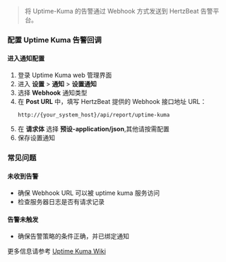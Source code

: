 >将 Uptime-Kuma 的告警通过 Webhook 方式发送到 HertzBeat 告警平台。

### 配置 Uptime Kuma 告警回调

#### 进入通知配置
1. 登录 Uptime Kuma web 管理界面
2. 进入 **设置** > **通知** > **设置通知**
3. 选择 **Webhook** 通知类型
4. 在 **Post URL** 中，填写 HertzBeat 提供的 Webhook 接口地址 URL：
   ```
   http://{your_system_host}/api/report/uptime-kuma
   ```
5. 在 **请求体** 选择 **预设-application/json**,其他请按需配置
6. 保存设置通知


### 常见问题

#### 未收到告警
- 确保 Webhook URL 可以被 uptime kuma 服务访问
- 检查服务器日志是否有请求记录

#### 告警未触发
- 确保告警策略的条件正确，并已绑定通知

更多信息请参考 [Uptime Kuma Wiki](https://github.com/louislam/uptime-kuma/wiki)
